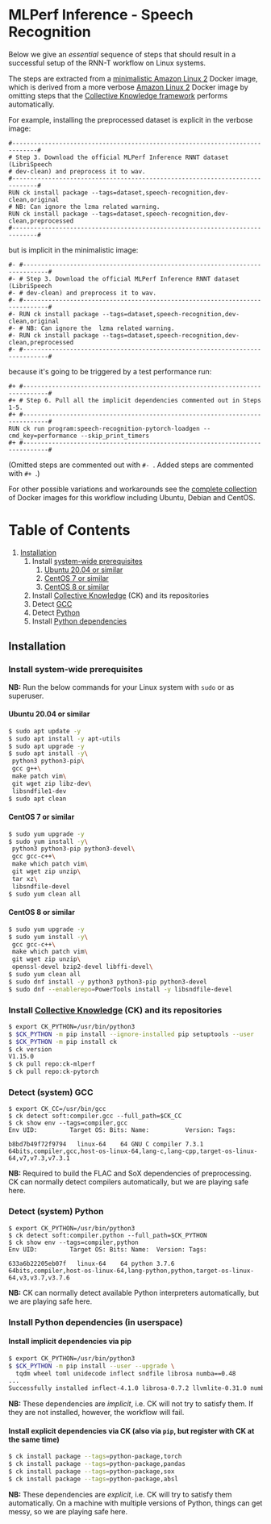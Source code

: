 # MLPerf Inference - Speech Recognition

Below we give an _essential_ sequence of steps that should result in a successful setup 
of the RNN-T workflow on Linux systems.

The steps are extracted from a [minimalistic Amazon Linux
2](https://github.com/ctuning/ck-mlperf/blob/master/docker/speech-recognition.rnnt/Dockerfile.amazonlinux.min)
Docker image, which is derived from a more verbose [Amazon Linux
2](https://github.com/ctuning/ck-mlperf/blob/master/docker/speech-recognition.rnnt/Dockerfile.amazonlinux)
Docker image by omitting steps that the [Collective Knowledge
framework](https://github.com/ctuning/ck) performs automatically.

For example, installing the preprocessed dataset is explicit in the verbose image:
```
#-----------------------------------------------------------------------------#
# Step 3. Download the official MLPerf Inference RNNT dataset (LibriSpeech
# dev-clean) and preprocess it to wav.
#-----------------------------------------------------------------------------#
RUN ck install package --tags=dataset,speech-recognition,dev-clean,original
# NB: Can ignore the lzma related warning.
RUN ck install package --tags=dataset,speech-recognition,dev-clean,preprocessed
#-----------------------------------------------------------------------------#
```
but is implicit in the minimalistic image:
```
#- #-----------------------------------------------------------------------------#
#- # Step 3. Download the official MLPerf Inference RNNT dataset (LibriSpeech
#- # dev-clean) and preprocess it to wav.
#- #-----------------------------------------------------------------------------#
#- RUN ck install package --tags=dataset,speech-recognition,dev-clean,original
#- # NB: Can ignore the  lzma related warning.
#- RUN ck install package --tags=dataset,speech-recognition,dev-clean,preprocessed
#- #-----------------------------------------------------------------------------#
```
because it's going to be triggered by a test performance run:
```
#+ #-----------------------------------------------------------------------------#
#+ # Step 6. Pull all the implicit dependencies commented out in Steps 1-5.
#+ #-----------------------------------------------------------------------------#
RUN ck run program:speech-recognition-pytorch-loadgen --cmd_key=performance --skip_print_timers
#+ #-----------------------------------------------------------------------------#
```
(Omitted steps are commented out with `#- `. Added steps are commented with `#+ `.)

For other possible variations and workarounds see the [complete
collection](https://github.com/ctuning/ck-mlperf/blob/master/docker/speech-recognition.rnnt/README.md)
of Docker images for this workflow including Ubuntu, Debian and CentOS.

# Table of Contents

1. [Installation](#install)
    1. Install [system-wide prerequisites](#install_system)
        1. [Ubuntu 20.04 or similar](#install_system_ubuntu)
        1. [CentOS 7 or similar](#install_system_centos_7)
        1. [CentOS 8 or similar](#install_system_centos_8)
    1. Install [Collective Knowledge](#install_ck) (CK) and its repositories
    1. Detect [GCC](#detect_gcc)
    1. Detect [Python](#detect_python)
    1. Install [Python dependencies](#install_python_deps)

<a name="install"></a>
## Installation

<a name="install_system"></a>
### Install system-wide prerequisites

**NB:** Run the below commands for your Linux system with `sudo` or as superuser.

<a name="install_system_ubuntu"></a>
#### Ubuntu 20.04 or similar
```bash
$ sudo apt update -y
$ sudo apt install -y apt-utils
$ sudo apt upgrade -y
$ sudo apt install -y\
 python3 python3-pip\
 gcc g++\
 make patch vim\
 git wget zip libz-dev\
 libsndfile1-dev
$ sudo apt clean
```

<a name="install_system_centos_7"></a>
#### CentOS 7 or similar
```bash
$ sudo yum upgrade -y
$ sudo yum install -y\
 python3 python3-pip python3-devel\
 gcc gcc-c++\
 make which patch vim\
 git wget zip unzip\
 tar xz\
 libsndfile-devel
$ sudo yum clean all
```

<a name="install_system_centos_8"></a>
#### CentOS 8 or similar
```bash
$ sudo yum upgrade -y
$ sudo yum install -y\
 gcc gcc-c++\
 make which patch vim\
 git wget zip unzip\
 openssl-devel bzip2-devel libffi-devel\
$ sudo yum clean all
$ sudo dnf install -y python3 python3-pip python3-devel
$ sudo dnf --enablerepo=PowerTools install -y libsndfile-devel
```


<a name="install_ck"></a>
### Install [Collective Knowledge](http://cknowledge.org/) (CK) and its repositories

```bash
$ export CK_PYTHON=/usr/bin/python3
$ $CK_PYTHON -m pip install --ignore-installed pip setuptools --user
$ $CK_PYTHON -m pip install ck
$ ck version
V1.15.0
$ ck pull repo:ck-mlperf
$ ck pull repo:ck-pytorch
```

<a name="detect_gcc"></a>
### Detect (system) GCC
```
$ export CK_CC=/usr/bin/gcc
$ ck detect soft:compiler.gcc --full_path=$CK_CC
$ ck show env --tags=compiler,gcc
Env UID:         Target OS: Bits: Name:          Version: Tags:

b8bd7b49f72f9794   linux-64    64 GNU C compiler 7.3.1    64bits,compiler,gcc,host-os-linux-64,lang-c,lang-cpp,target-os-linux-64,v7,v7.3,v7.3.1
```
**NB:** Required to build the FLAC and SoX dependencies of preprocessing. CK can normally detect compilers automatically, but we are playing safe here.

<a name="detect_python"></a>
### Detect (system) Python
```
$ export CK_PYTHON=/usr/bin/python3
$ ck detect soft:compiler.python --full_path=$CK_PYTHON
$ ck show env --tags=compiler,python
Env UID:         Target OS: Bits: Name:  Version: Tags:

633a6b22205eb07f   linux-64    64 python 3.7.6    64bits,compiler,host-os-linux-64,lang-python,python,target-os-linux-64,v3,v3.7,v3.7.6
```
**NB:** CK can normally detect available Python interpreters automatically, but we are playing safe here.

<a name="install_python_deps"></a>
### Install Python dependencies (in userspace)

#### Install implicit dependencies via pip
```bash
$ export CK_PYTHON=/usr/bin/python3
$ $CK_PYTHON -m pip install --user --upgrade \
  tqdm wheel toml unidecode inflect sndfile librosa numba==0.48
...
Successfully installed inflect-4.1.0 librosa-0.7.2 llvmlite-0.31.0 numba-0.48.0 sndfile-0.2.0 unidecode-1.1.1 wheel-0.34.2
```
**NB:** These dependencies are _implicit_, i.e. CK will not try to satisfy them. If they are not installed, however, the workflow will fail.


#### Install explicit dependencies via CK (also via `pip`, but register with CK at the same time)
```bash
$ ck install package --tags=python-package,torch
$ ck install package --tags=python-package,pandas
$ ck install package --tags=python-package,sox
$ ck install package --tags=python-package,absl
```
**NB:** These dependencies are _explicit_, i.e. CK will try to satisfy them automatically. On a machine with multiple versions of Python, things can get messy, so we are playing safe here.
